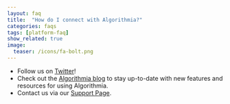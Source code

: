 ```yaml
---
layout: faq
title:  "How do I connect with Algorithmia?"
categories: faqs
tags: [platform-faq]
show_related: true
image:
  teaser: /icons/fa-bolt.png
---
```


* Follow us on [Twitter](https://twitter.com/algorithmia)!
* Check out the [Algorithmia blog](https://algorithmia.com/blog) to stay up-to-date with new features and resources for using Algorithmia.
* Contact us via our [Support Page](https://algorithmia.com/developers/support).
